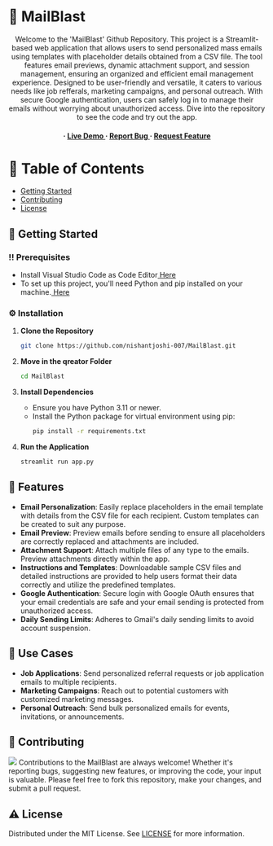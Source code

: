 # :star2: MailBlast
<div align='center'>
Welcome to the 'MailBlast' Github Repository. This project is a Streamlit-based web application that allows users to send personalized mass emails using templates with placeholder details obtained from a CSV file. The tool features email previews, dynamic attachment support, and session management, ensuring an organized and efficient email management experience. Designed to be user-friendly and versatile, it caters to various needs like job refferals, marketing campaigns, and personal outreach. With secure Google authentication, users can safely log in to manage their emails without worrying about unauthorized access. Dive into the repository to see the code and try out the app.<h4><span> · </span> <a href="https://mailblast-6c6feeaddab0.herokuapp.com/"> Live Demo </a><span> · </span> <a href="https://github.com/nishantjoshi-007/MailBlast/issues"> Report Bug </a> <span> · </span> <a href="https://github.com/nishantjoshi-007/MailBlast/issues"> Request Feature </a></h4>
</div>

# :notebook_with_decorative_cover: Table of Contents
- [Getting Started](#toolbox-getting-started)
- [Contributing](#wave-contributing)
- [License](#warning-license)

## :toolbox: Getting Started

### :bangbang: Prerequisites
- Install Visual Studio Code as Code Editor<a href="https://code.visualstudio.com/Download"> Here</a>
- To set up this project, you'll need Python and pip installed on your machine.<a href="https://www.python.org/downloads/"> Here</a>

### :gear: Installation
1. **Clone the Repository**
   ```bash
   git clone https://github.com/nishantjoshi-007/MailBlast.git
   ```
2. **Move in the qreator Folder**
   ```bash
   cd MailBlast
   ```
   
3. **Install Dependencies**
   - Ensure you have Python 3.11 or newer.
   - Install the Python package for virtual environment using pip:
     ```bash
     pip install -r requirements.txt
     ```

4. **Run the Application**
   ```bash
   streamlit run app.py
   ```

## :dart: Features
- **Email Personalization**: Easily replace placeholders in the email template with details from the CSV file for each recipient. Custom templates can be created to suit any purpose.
- **Email Preview**: Preview emails before sending to ensure all placeholders are correctly replaced and attachments are included.
- **Attachment Support**: Attach multiple files of any type to the emails. Preview attachments directly within the app.
- **Instructions and Templates**: Downloadable sample CSV files and detailed instructions are provided to help users format their data correctly and utilize the predefined templates.
- **Google Authentication**: Secure login with Google OAuth ensures that your email credentials are safe and your email sending is protected from unauthorized access.
- **Daily Sending Limits**: Adheres to Gmail's daily sending limits to avoid account suspension.

## :compass: Use Cases
- **Job Applications**: Send personalized referral requests or job application emails to multiple recipients.
- **Marketing Campaigns**: Reach out to potential customers with customized marketing messages.
- **Personal Outreach**: Send bulk personalized emails for events, invitations, or announcements.

## :wave: Contributing
<img src="https://contrib.rocks/image?repo=Louis3797/awesome-readme-template" /> Contributions to the MailBlast are always welcome! Whether it's reporting bugs, suggesting new features, or improving the code, your input is valuable. Please feel free to fork this repository, make your changes, and submit a pull request.

## :warning: License
Distributed under the MIT License. See <a href="https://github.com/nishantjoshi-007/MailBlast/blob/main/LICENSE">LICENSE</a> for more information.
